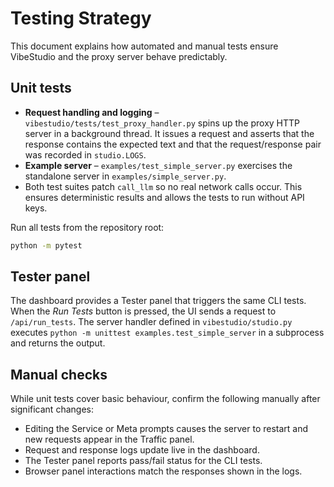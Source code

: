 # Testing Strategy

This document explains how automated and manual tests ensure VibeStudio and the proxy server behave predictably.

## Unit tests

- **Request handling and logging** – `vibestudio/tests/test_proxy_handler.py` spins up the proxy HTTP server in a background thread. It issues a request and asserts that the response contains the expected text and that the request/response pair was recorded in `studio.LOGS`.
- **Example server** – `examples/test_simple_server.py` exercises the standalone server in `examples/simple_server.py`.
- Both test suites patch `call_llm` so no real network calls occur. This ensures deterministic results and allows the tests to run without API keys.

Run all tests from the repository root:

```bash
python -m pytest
```

## Tester panel

The dashboard provides a Tester panel that triggers the same CLI tests. When the *Run Tests* button is pressed, the UI sends a request to `/api/run_tests`. The server handler defined in `vibestudio/studio.py` executes `python -m unittest examples.test_simple_server` in a subprocess and returns the output.

## Manual checks

While unit tests cover basic behaviour, confirm the following manually after significant changes:

- Editing the Service or Meta prompts causes the server to restart and new requests appear in the Traffic panel.
- Request and response logs update live in the dashboard.
- The Tester panel reports pass/fail status for the CLI tests.
- Browser panel interactions match the responses shown in the logs.
